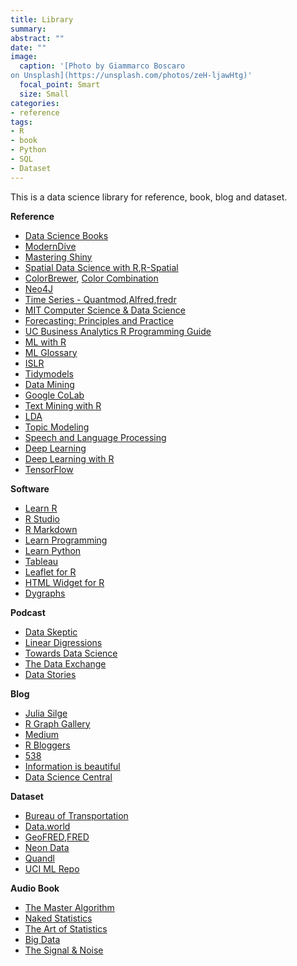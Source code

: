 ```yaml
---
title: Library
summary: 
abstract: ""
date: ""
image:
  caption: '[Photo by Giammarco Boscaro
on Unsplash](https://unsplash.com/photos/zeH-ljawHtg)'
  focal_point: Smart
  size: Small
categories:
- reference
tags:
- R
- book
- Python
- SQL
- Dataset
---
```

This is a data science library for reference, book, blog and dataset.

**Reference**
* [ Data Science Books](https://bookdown.org/)
* [ModernDive](https://moderndive.com/)
* [Mastering Shiny](https://mastering-shiny.org/)
* [Spatial Data Science with R](https://rspatial.org/),[R-Spatial](https://www.r-spatial.org/)
* [ColorBrewer](https://colorbrewer2.org/#type=sequential&scheme=BuGn&n=3),
[Color Combination](https://www.canva.com/learn/100-color-combinations/)
* [Neo4J](https://neo4j.com/)
* [Time Series - Quantmod](https://www.quantmod.com/),[Alfred](https://github.com/onnokleen/alfred/),[fredr](https://github.com/sboysel/fredr)
* [MIT Computer Science & Data Science](https://ocw.mit.edu/index.htm)
* [Forecasting: Principles and Practice](https://otexts.com/fpp3/)
* [UC Business Analytics R Programming Guide](http://uc-r.github.io/linear_regression)
* [ML with R](https://bradleyboehmke.github.io/HOML/)
* [ML Glossary](https://ml-cheatsheet.readthedocs.io/en/latest/index.html)
* [ISLR](http://faculty.marshall.usc.edu/gareth-james/ISL/)
* [Tidymodels](https://tidymodels.tidymodels.org/)
* [Data Mining](https://en.wikibooks.org/wiki/Data_Mining_Algorithms_In_R)
* [Google CoLab](https://colab.research.google.com/notebooks/welcome.ipynb)
* [Text Mining with R](https://www.tidytextmining.com/)
* [LDA](http://www.jmlr.org/papers/volume3/blei03a/blei03a.pdf)
* [Topic Modeling](https://cran.r-project.org/web/packages/topicmodels/vignettes/topicmodels.pdf)
* [Speech and Language Processing](https://web.stanford.edu/~jurafsky/slp3/ed3book.pdf)
* [Deep Learning](https://www.deeplearningbook.org/)
* [Deep Learning with R](https://github.com/jjallaire/deep-learning-with-r-notebooks)
* [TensorFlow](https://www.tensorflow.org/tutorials)

**Software**
* [Learn R](http://rprogramming.net/)
* [R Studio](https://rstudio.com/)
* [R Markdown](https://bookdown.org/yihui/rmarkdown/)
* [Learn Programming](https://www.w3schools.com/)
* [Learn Python](https://www.learnpython.org/)
* [Tableau](https://www.tableau.com/)
* [Leaflet for R](https://rstudio.github.io/leaflet/)
* [HTML Widget for R](http://www.htmlwidgets.org/index.html)
* [Dygraphs](http://dygraphs.com/)

**Podcast**
* [Data Skeptic](https://dataskeptic.com/)
* [Linear Digressions](http://lineardigressions.com/)
* [Towards Data Science](https://towardsdatascience.com/podcast/home)
* [The Data Exchange](https://podcasts.apple.com/us/podcast/the-data-exchange-with-ben-lorica/id1487704458)
* [Data Stories](https://datastori.es/)


**Blog**
* [Julia Silge](https://juliasilge.com/)
* [R Graph Gallery](https://www.r-graph-gallery.com/)
* [Medium](https://medium.com/)
* [R Bloggers](https://www.r-bloggers.com/)
* [538](https://fivethirtyeight.com/)
* [Information is beautiful](https://informationisbeautiful.net/)
* [Data Science Central](https://www.datasciencecentral.com/)

**Dataset**
* [Bureau of Transportation](https://www.transtats.bts.gov/)
* [Data.world](https://data.world/)
* [GeoFRED](https://geofred.stlouisfed.org/),[FRED](https://fred.stlouisfed.org/)
* [Neon Data](https://data.neonscience.org/data-products/explore)
* [Quandl](https://www.quandl.com/)
* [UCI ML Repo](https://archive.ics.uci.edu/ml/index.php)


**Audio Book**
* [The Master Algorithm](https://www.audible.com/pd/The-Master-Algorithm-Audiobook/B014X1DS8W?qid=1591636995&sr=1-1&ref=a_search_c3_lProduct_1_1&pf_rd_p=e81b7c27-6880-467a-b5a7-13cef5d729fe&pf_rd_r=KQM1W1Y48DNN31HSV51R)
* [Naked Statistics](https://www.audible.com/pd/Naked-Statistics-Audiobook/B00CH3UI28?qid=1591637112&sr=1-1&ref=a_search_c3_lProduct_1_1&pf_rd_p=e81b7c27-6880-467a-b5a7-13cef5d729fe&pf_rd_r=K0RNC9XCJGQCWFN76NEQ)
* [The Art of Statistics](https://www.audible.com/pd/The-Art-of-Statistics-Audiobook/1549100378?ref=a_library_t_c5_libItem_&pf_rd_p=13bed4e9-e83d-4210-8510-a695400e0d63&pf_rd_r=F0Q90GYT8066APNJM4SX)
* [Big Data](https://www.audible.com/pd/Big-Data-How-Data-Analytics-Is-Transforming-the-World-Audiobook/1629976091?ref=a_library_t_c5_libItem_&pf_rd_p=13bed4e9-e83d-4210-8510-a695400e0d63&pf_rd_r=T3H9CPCF9D9RT63J6GV5)
* [The Signal & Noise](https://www.audible.com/pd/The-Signal-and-the-Noise-Audiobook/B009DQN090?qid=1591637489&sr=1-1&ref=a_search_c3_lProduct_1_1&pf_rd_p=e81b7c27-6880-467a-b5a7-13cef5d729fe&pf_rd_r=K0HKY76HT1QAZ973R931)



